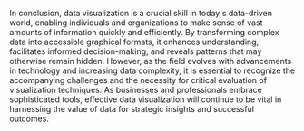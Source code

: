 In conclusion, data visualization is a crucial skill in today's data-driven world, enabling individuals and organizations to make sense of vast amounts of information quickly and efficiently. By transforming complex data into accessible graphical formats, it enhances understanding, facilitates informed decision-making, and reveals patterns that may otherwise remain hidden. However, as the field evolves with advancements in technology and increasing data complexity, it is essential to recognize the accompanying challenges and the necessity for critical evaluation of visualization techniques. As businesses and professionals embrace sophisticated tools, effective data visualization will continue to be vital in harnessing the value of data for strategic insights and successful outcomes.